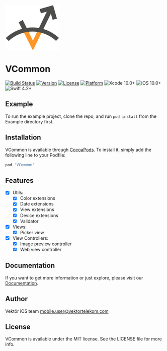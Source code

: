 
![Vektor logo](/Example/VCommon/Images.xcassets/vektor-small.imageset/vektor-small.png)

# VCommon

[![Build Status](https://app.bitrise.io/app/b5c8fae8a8bb1ffe/status.svg?token=IBC854Bpg_2_q0HEb0kyMA&branch=master)](https://app.bitrise.io/app/b5c8fae8a8bb1ffe)
[![Version](https://img.shields.io/cocoapods/v/VCommon.svg?style=flat)](https://cocoapods.org/pods/VCommon)
[![License](https://img.shields.io/cocoapods/l/VCommon.svg?style=flat)](https://cocoapods.org/pods/VCommon)
[![Platform](https://img.shields.io/cocoapods/p/VCommon.svg?style=flat)](https://cocoapods.org/pods/VCommon)
![Xcode 10.0+](https://img.shields.io/badge/Xcode-10.0%2B-blue.svg) 
![iOS 10.0+](https://img.shields.io/badge/iOS-10.0%2B-orange.svg)
![Swift 4.2+](https://img.shields.io/badge/Swift-4.2%2B-orange.svg)

## Example

To run the example project, clone the repo, and run `pod install` from the Example directory first.

## Installation

VCommon is available through [CocoaPods](https://cocoapods.org). To install
it, simply add the following line to your Podfile:

```ruby
pod 'VCommon'
```

## Features
- [x] Utils:
  - [x] Color extensions 
  - [x] Date extensions
  - [x] View extensions
  - [x] Device extensions
  - [x] Validator
- [x] Views:
  - [x] Picker view
- [x] View Controllers:
  - [x] Image preview controller
  - [x] Web view controller

## Documentation
If you want to get more information or just explore, please visit our [Documentation](https://github.com/gultekingokhan/VCommon/wiki).

## Author

Vektör iOS team mobile.user@vektortelekom.com

## License

VCommon is available under the MIT license. See the LICENSE file for more info.
